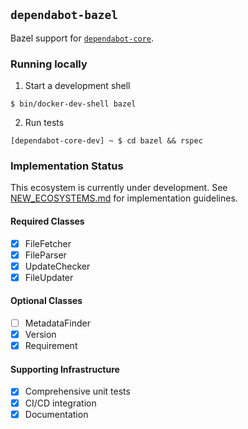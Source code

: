 ## `dependabot-bazel`

Bazel support for [`dependabot-core`][core-repo].

### Running locally

1. Start a development shell

  ```
  $ bin/docker-dev-shell bazel
  ```

2. Run tests
  ```
  [dependabot-core-dev] ~ $ cd bazel && rspec
  ```

[core-repo]: https://github.com/dependabot/dependabot-core

### Implementation Status

This ecosystem is currently under development. See [NEW_ECOSYSTEMS.md](../NEW_ECOSYSTEMS.md) for implementation guidelines.

#### Required Classes
- [x] FileFetcher
- [x] FileParser
- [x] UpdateChecker
- [x] FileUpdater

#### Optional Classes
- [ ] MetadataFinder
- [x] Version
- [x] Requirement

#### Supporting Infrastructure
- [x] Comprehensive unit tests
- [x] CI/CD integration
- [x] Documentation
